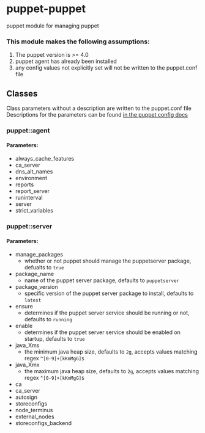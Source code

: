 # puppet-puppet
puppet module for managing puppet

### This module makes the following assumptions:
1. The puppet version is >= 4.0
2. puppet agent has already been installed
3. any config values not explicitly set will not be written to the puppet.conf file

## Classes
Class parameters without a description are written to the puppet.conf file
Descriptions for the parameters can be found [in the puppet config docs](http://docs.puppetlabs.com/puppet/latest/reference/configuration.html)

### puppet::agent
#### Parameters:
* always_cache_features
* ca_server
* dns_alt_names
* environment
* reports
* report_server
* runinterval
* server
* strict_variables

### puppet::server
#### Parameters:
* manage_packages
  * whether or not puppet should manage the puppetserver package, defualts to `true`
* package_name
  * name of the puppet server package, defaults to `puppetserver`
* package_version
  * specific version of the puppet server package to install, defaults to `latest`
* ensure
  * determines if the puppet server service should be running or not, defaults to `running`
* enable
  * determines if the puppet server service should be enabled on startup, defaults to `true`
* java_Xms
  * the minimum java heap size, defaults to `2g`, accepts values matching regex `^[0-9]+[kKmMgG]$`
* java_Xmx
  * the maximum java heap size, defaults to `2g`, accepts values matching regex `^[0-9]+[kKmMgG]$`
* ca
* ca_server
* autosign
* storeconfigs
* node_terminus
* external_nodes
* storeconfigs_backend

